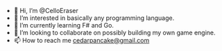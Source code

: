 - 👋 Hi, I’m @CelloEraser
- 👀 I’m interested in basically any programming language.
- 🌱 I’m currently learning F# and Go.
- 💞️ I’m looking to collaborate on possibly building my own game engine.
- 📫 How to reach me cedarpancake@gmail.com

<!---
CelloEraser/CelloEraser is a ✨ special ✨ repository because its `README.md` (this file) appears on your GitHub profile.
You can click the Preview link to take a look at your changes.
--->
